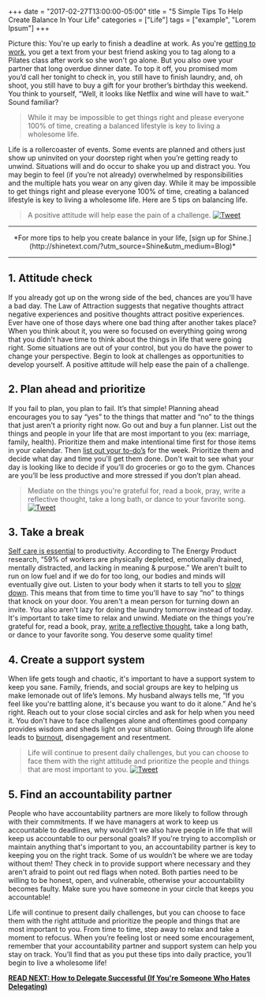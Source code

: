 +++
  date = "2017-02-27T13:00:00-05:00"
  title = "5 Simple Tips To Help Create Balance In Your Life"
  categories = ["Life"]
  tags = ["example", "Lorem Ipsum"]
+++



<span class="dropcap">P</span>icture this: You're up early to finish a deadline at work. As you're [getting to work](http://advice.shinetext.com/articles/how-to-make-your-commute-the-best-part-of-your-day/?utm_source=Shine&utm_medium=Blog), you get a text from your best friend asking you to tag along to a Pilates class after work so she won't go alone. But you also owe your partner that long overdue dinner date. To top it off, you promised mom you’d call her tonight to check in, you still have to finish laundry, and, oh shoot, you still have to buy a gift for your brother’s birthday this weekend. You think to yourself, “Well, it looks like Netflix and wine will have to wait.” Sound familiar?

> While it may be impossible to get things right and please everyone 100% of time, creating a balanced lifestyle is key to living a wholesome life.

Life is a rollercoaster of events. Some events are planned and others just show up uninvited on your doorstep right when you’re getting ready to unwind. Situations will and do occur to shake you up and distract you. You may begin to feel (if you’re not already) overwhelmed by responsibilities and the multiple hats you wear on any given day. While it may be impossible to get things right and please everyone 100% of time, creating a balanced lifestyle is key to living a wholesome life. Here are 5 tips on balancing life.

> A positive attitude will help ease the pain of a challenge. <a href="http://ctt.ec/Dexai"><img src="//images.contentful.com/awpxl2koull4/6LvAGoJrjOEwQY86uMuS6q/4b6c5fd47467193f78e2dda0ef592d60/Twitter_Logo_Blue.png?h=42" alt="Tweet "></a>


---
<center> *For more tips to help you create balance in your life, [sign up for Shine.](http://shinetext.com/?utm_source=Shine&utm_medium=Blog)* </center>

---


## 1. Attitude check
If you already got up on the wrong side of the bed, chances are you'll have a bad day. The Law of Attraction suggests that negative thoughts attract negative experiences and positive thoughts attract positive experiences. Ever have one of those days where one bad thing after another takes place? When you think about it, you were so focused on everything going wrong that you didn't have time to think about the things in life that were going right. Some situations are out of your control, but you do have the power to change your perspective. Begin to look at challenges as opportunities to develop yourself. A positive attitude will help ease the pain of a challenge. 

## 2. Plan ahead and prioritize 
If you fail to plan, you plan to fail. It’s that simple! Planning ahead encourages you to say “yes” to the things that matter and “no” to the things that just aren't a priority right now. Go out and buy a fun planner. List out the things and people in your life that are most important to you (ex: marriage, family, health). Prioritize them and make intentional time first for those items in your calendar. Then [list out your to-do’s](http://advice.shinetext.com/articles/the-4-best-ways-to-create-structure-in-your-day/s://) for the week. Prioritize them and decide what day and time you'll get them done. Don't wait to see what your day is looking like to decide if you’ll do groceries or go to the gym. Chances are you’ll be less productive and more stressed if you don’t plan ahead. 

> Mediate on the things you're grateful for, read a book, pray, write a reflective thought, take a long bath, or dance to your favorite
>  song. <a href="http://ctt.ec/36d6c"><img src="//images.contentful.com/awpxl2koull4/6LvAGoJrjOEwQY86uMuS6q/4b6c5fd47467193f78e2dda0ef592d60/Twitter_Logo_Blue.png?h=42" alt="Tweet "></a>


## 3. Take a break 
[Self care is essential](http://advice.shinetext.com/articles/kristen-bell-5-simple-tips-for-self-care/?utm_source=Shine&utm_medium=Blog) to productivity. According to The Energy Product research, “59% of workers are physically depleted, emotionally drained, mentally distracted, and lacking in meaning & purpose.” We aren't built to run on low fuel and if we do for too long, our bodies and minds will eventually give out. Listen to your body when it starts to tell you to [slow down](http://advice.shinetext.com/articles/shine-squad-feature-ninas-4-tips-to-slow-down-and-enjoy-life/?utm_source=Shine&utm_medium=Blog). This means that from time to time you'll have to say “no” to things that knock on your door. You aren't a mean person for turning down an invite. You also aren't lazy for doing the laundry tomorrow instead of today. It's important to take time to relax and unwind. Mediate on the things you're grateful for, read a book, pray, [write a reflective thought](http://advice.shinetext.com/articles/how-to-journal-yourself-happier/?utm_source=Shine&utm_medium=Blog), take a long bath, or dance to your favorite song. You deserve some quality time! 

## 4. Create a support system 
When life gets tough and chaotic, it's important to have a support system to keep you sane. Family, friends, and social groups are key to helping us make lemonade out of life’s lemons. My husband always tells me, “If you feel like you're battling alone, it's because you want to do it alone.” And he's right. Reach out to your close social circles and ask for help when you need it. You don't have to face challenges alone and oftentimes good company provides wisdom and sheds light on your situation. Going through life alone leads to [burnout](http://advice.shinetext.com/articles/10-ways-to-bounce-back-from-burnout/?utm_source=Shine&utm_medium=Blog), disengagement and resentment.

> Life will continue to present daily challenges, but you can choose to face them with the right attitude and prioritize the people and things that are most important to you. <a href="hhttp://ctt.ec/890Ep"><img src="//images.contentful.com/awpxl2koull4/6LvAGoJrjOEwQY86uMuS6q/4b6c5fd47467193f78e2dda0ef592d60/Twitter_Logo_Blue.png?h=42" alt="Tweet "></a>

## 5. Find an accountability partner 
People who have accountability partners are more likely to follow through with their commitments. If we have managers at work to keep us accountable to deadlines, why wouldn’t we also have people in life that will keep us accountable to our personal goals? If you're trying to accomplish or maintain anything that's important to you, an accountability partner is key to keeping you on the right track. Some of us wouldn’t be where we are today without them! They check in to provide support where necessary and they aren't afraid to point out red flags when noted. Both parties need to be willing to be honest, open, and vulnerable, otherwise your accountability becomes faulty. Make sure you have someone in your circle that keeps you accountable! 

Life will continue to present daily challenges, but you can choose to face them with the right attitude and prioritize the people and things that are most important to you. From time to time, step away to relax and take a moment to refocus. When you’re feeling lost or need some encouragement, remember that your accountability partner and support system can help you stay on track. You’ll find that as you put these tips into daily practice, you’ll begin to live a wholesome life! 

__[READ NEXT: How to Delegate Successful (If You're Someone Who Hates Delegating)](http://advice.shinetext.com/articles/how-to-delegate-successfully-if-youre-someone-who-hates-delegating/?utm_source=Shine&utm_medium=Blog)__

<div class="pubexchange_module" id="pubexchange_below_content" data-pubexchange-module-id="2323"></div>

<script>(function(w, d, s, id) {
  w.PUBX=w.PUBX || {pub: "shine_text", discover: false, lazy: true};
  var js, pjs = d.getElementsByTagName(s)[0];
  if (d.getElementById(id)) return;
  js = d.createElement(s); js.id = id; js.async = true;
  js.src = "//main.pubexchange.com/loader.min.js";
  pjs.parentNode.insertBefore(js, pjs);
}(window, document, "script", "pubexchange-jssdk"));</script>
